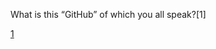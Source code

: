 What is this “GitHub” of which you all speak?[1]


[1](https://code.likeagirl.io/what-is-this-github-of-which-you-all-speak-85de7de36cdf)
